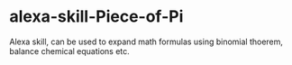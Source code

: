 # alexa-skill-Piece-of-Pi
Alexa skill, can be used to expand math formulas using binomial thoerem, balance chemical equations  etc.
